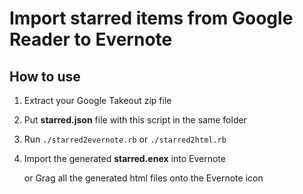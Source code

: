 Import starred items from Google Reader to Evernote
==================

How to use
----------

1. Extract your Google Takeout zip file

2. Put **starred.json** file with this script in the same folder

3. Run `./starred2evernote.rb` or `./starred2html.rb`

4. Import the generated **starred.enex** into Evernote

   or Grag all the generated html files onto the Evernote icon
